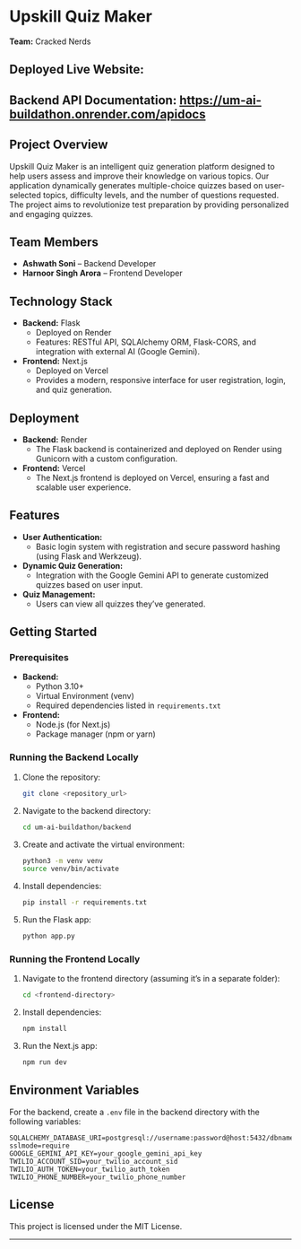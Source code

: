 # Upskill Quiz Maker

**Team:** Cracked Nerds

## Deployed Live Website: 
## Backend API Documentation: https://um-ai-buildathon.onrender.com/apidocs

## Project Overview

Upskill Quiz Maker is an intelligent quiz generation platform designed to help users assess and improve their knowledge on various topics. Our application dynamically generates multiple-choice quizzes based on user-selected topics, difficulty levels, and the number of questions requested. The project aims to revolutionize test preparation by providing personalized and engaging quizzes.

## Team Members

- **Ashwath Soni** – Backend Developer
- **Harnoor Singh Arora** – Frontend Developer

## Technology Stack

- **Backend:** Flask  
  - Deployed on Render  
  - Features: RESTful API, SQLAlchemy ORM, Flask-CORS, and integration with external AI (Google Gemini).
- **Frontend:** Next.js  
  - Deployed on Vercel  
  - Provides a modern, responsive interface for user registration, login, and quiz generation.

## Deployment

- **Backend:** Render  
  - The Flask backend is containerized and deployed on Render using Gunicorn with a custom configuration.
- **Frontend:** Vercel  
  - The Next.js frontend is deployed on Vercel, ensuring a fast and scalable user experience.

## Features

- **User Authentication:**  
  - Basic login system with registration and secure password hashing (using Flask and Werkzeug).
- **Dynamic Quiz Generation:**  
  - Integration with the Google Gemini API to generate customized quizzes based on user input.
- **Quiz Management:**  
  - Users can view all quizzes they’ve generated.

## Getting Started

### Prerequisites

- **Backend:**  
  - Python 3.10+
  - Virtual Environment (venv)
  - Required dependencies listed in `requirements.txt`
- **Frontend:**  
  - Node.js (for Next.js)
  - Package manager (npm or yarn)

### Running the Backend Locally

1. Clone the repository:
   ```bash
   git clone <repository_url>
   ```
2. Navigate to the backend directory:
   ```bash
   cd um-ai-buildathon/backend
   ```
3. Create and activate the virtual environment:
   ```bash
   python3 -m venv venv
   source venv/bin/activate
   ```
4. Install dependencies:
   ```bash
   pip install -r requirements.txt
   ```
5. Run the Flask app:
   ```bash
   python app.py
   ```

### Running the Frontend Locally

1. Navigate to the frontend directory (assuming it’s in a separate folder):
   ```bash
   cd <frontend-directory>
   ```
2. Install dependencies:
   ```bash
   npm install
   ```
3. Run the Next.js app:
   ```bash
   npm run dev
   ```

## Environment Variables

For the backend, create a `.env` file in the backend directory with the following variables:

```env
SQLALCHEMY_DATABASE_URI=postgresql://username:password@host:5432/dbname?sslmode=require
GOOGLE_GEMINI_API_KEY=your_google_gemini_api_key
TWILIO_ACCOUNT_SID=your_twilio_account_sid
TWILIO_AUTH_TOKEN=your_twilio_auth_token
TWILIO_PHONE_NUMBER=your_twilio_phone_number
```

## License

This project is licensed under the MIT License.

---
